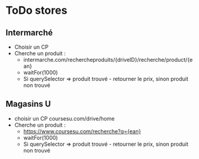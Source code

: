 # ToDo stores

## Intermarché

- Choisir un CP
- Cherche un produit : 
  - intermarche.com/rechercheproduits/{driveID}/recherche/product/{ean}
  - waitFor(1000)
  - Si querySelector => produit trouvé - retourner le prix, sinon produit non trouvé

## Magasins U

- choisir un CP coursesu.com/drive/home
- Cherche un produit :
  - https://www.coursesu.com/recherche?q={ean}
  - waitFor(1000)
  - Si querySelector => produit trouvé - retourner le prix, sinon produit non trouvé